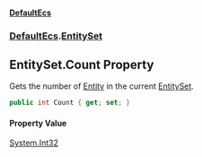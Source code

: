 #### [DefaultEcs](DefaultEcs.md 'DefaultEcs')
### [DefaultEcs](DefaultEcs.md#DefaultEcs 'DefaultEcs').[EntitySet](EntitySet.md 'DefaultEcs.EntitySet')

## EntitySet.Count Property

Gets the number of [Entity](Entity.md 'DefaultEcs.Entity') in the current [EntitySet](EntitySet.md 'DefaultEcs.EntitySet').

```csharp
public int Count { get; set; }
```

#### Property Value
[System.Int32](https://docs.microsoft.com/en-us/dotnet/api/System.Int32 'System.Int32')